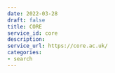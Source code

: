 ```yaml
---
date: 2022-03-28
draft: false
title: CORE
service_id: core
description:
service_url: https://core.ac.uk/
categories:
- search
---
```



